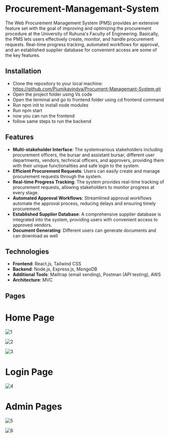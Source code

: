 # Procurement-Managemant-System

The Web Procurement Management System (PMS) provides an extensive feature set with the goal of improving and optimizing the procurement procedure at the University of Ruhuna's Faculty of 
Engineering. Basically, the PMS lets users effectively create, monitor, and handle procurement requests. Real-time progress tracking, automated workflows for approval, and an established supplier database for convenient access are some of the key features.

## Installation

- Clone the repository to your local machine: https://github.com/Piumikavindya/Procument-Managemant-System.git
- Open the project folder using Vs code
- Open the terminal and go to frontend folder using cd frontend command
- Run npm init to install node modules
- Run npm start
- now you can run the frontend
- follow same steps to run the backend

## Features

- **Multi-stakeholder Interface**: The systemvarious stakeholders including procurement officers, the bursar and assistant bursar, different user departments, vendors, technical officers, and approvers, providing them with their unique functionalities and safe login to the system.
- **Efficient Procurement Requests**: Users can easily create and manage procurement requests through the system.
- **Real-time Progress Tracking**: The system provides real-time tracking of procurement requests, allowing stakeholders to monitor progress at every stage.
- **Automated Approval Workflows**: Streamlined approval workflows automate the approval process, reducing delays and ensuring timely procurement.
- **Established Supplier Database**: A comprehensive supplier database is integrated into the system, providing users with convenient access to approved vendors.
- **Document Generating**: Different users can generate documents and can download as well

## Technologies
- **Frontend**: React.js, Tailwind CSS
- **Backend**: Node.js, Express.js, MongoDB
- **Additional Tools**: Mailtrap (email sending), Postman (API testing), AWS
- **Architecture**: MVC

## Pages
# Home Page

![1](https://github.com/Piumikavindya/Procument-Managemant-System/assets/118907095/ea52b409-b91e-4023-868b-94f0373ea623)

![2](https://github.com/Piumikavindya/Procument-Managemant-System/assets/118907095/be0a8c24-b654-4260-b45e-3b36932034c0)

![3](https://github.com/Piumikavindya/Procument-Managemant-System/assets/118907095/59824300-751e-4676-afbd-e2c18512e76f)

# Login Page

![4](https://github.com/Piumikavindya/Procument-Managemant-System/assets/118907095/f8e91f6d-f059-4bcd-84c3-ddfd3cf45b1d)

# Admin Pages

![5](https://github.com/Piumikavindya/Procument-Managemant-System/assets/118907095/034a33f0-3d1d-412f-9c1f-d313892a5325)

![6](https://github.com/Piumikavindya/Procument-Managemant-System/assets/118907095/d8ec5c25-707e-479c-aa9a-4f39a67ec6d3)








